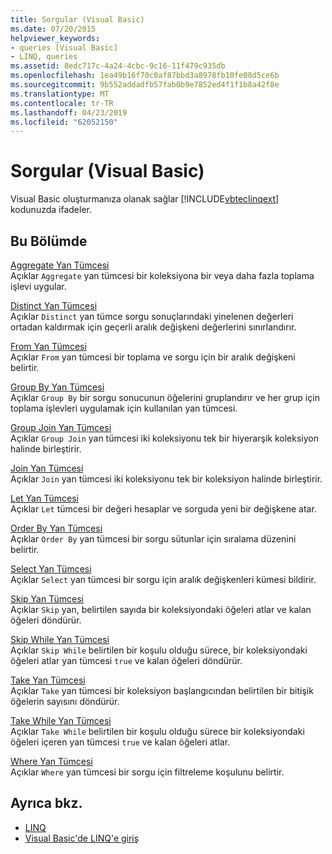 ```yaml
---
title: Sorgular (Visual Basic)
ms.date: 07/20/2015
helpviewer_keywords:
- queries [Visual Basic]
- LINQ, queries
ms.assetid: 8edc717c-4a24-4cbc-9c16-11f479c935db
ms.openlocfilehash: 1ea49b16f70c0af87bbd3a8978fb10fe08d5ce6b
ms.sourcegitcommit: 9b552addadfb57fab0b9e7852ed4f1f1b8a42f8e
ms.translationtype: MT
ms.contentlocale: tr-TR
ms.lasthandoff: 04/23/2019
ms.locfileid: "62052150"
---
```

# <a name="queries-visual-basic"></a>Sorgular (Visual Basic)
Visual Basic oluşturmanıza olanak sağlar [!INCLUDE[vbteclinqext](~/includes/vbteclinqext-md.md)] kodunuzda ifadeler.  
  
## <a name="in-this-section"></a>Bu Bölümde  
 [Aggregate Yan Tümcesi](../../../visual-basic/language-reference/queries/aggregate-clause.md)  
 Açıklar `Aggregate` yan tümcesi bir koleksiyona bir veya daha fazla toplama işlevi uygular.  
  
 [Distinct Yan Tümcesi](../../../visual-basic/language-reference/queries/distinct-clause.md)  
 Açıklar `Distinct` yan tümce sorgu sonuçlarındaki yinelenen değerleri ortadan kaldırmak için geçerli aralık değişkeni değerlerini sınırlandırır.  
  
 [From Yan Tümcesi](../../../visual-basic/language-reference/queries/from-clause.md)  
 Açıklar `From` yan tümcesi bir toplama ve sorgu için bir aralık değişkeni belirtir.  
  
 [Group By Yan Tümcesi](../../../visual-basic/language-reference/queries/group-by-clause.md)  
 Açıklar `Group By` bir sorgu sonucunun öğelerini gruplandırır ve her grup için toplama işlevleri uygulamak için kullanılan yan tümcesi.  
  
 [Group Join Yan Tümcesi](../../../visual-basic/language-reference/queries/group-join-clause.md)  
 Açıklar `Group Join` yan tümcesi iki koleksiyonu tek bir hiyerarşik koleksiyon halinde birleştirir.  
  
 [Join Yan Tümcesi](../../../visual-basic/language-reference/queries/join-clause.md)  
 Açıklar `Join` yan tümcesi iki koleksiyonu tek bir koleksiyon halinde birleştirir.  
  
 [Let Yan Tümcesi](../../../visual-basic/language-reference/queries/let-clause.md)  
 Açıklar `Let` tümcesi bir değeri hesaplar ve sorguda yeni bir değişkene atar.  
  
 [Order By Yan Tümcesi](../../../visual-basic/language-reference/queries/order-by-clause.md)  
 Açıklar `Order By` yan tümcesi bir sorgu sütunlar için sıralama düzenini belirtir.  
  
 [Select Yan Tümcesi](../../../visual-basic/language-reference/queries/select-clause.md)  
 Açıklar `Select` yan tümcesi bir sorgu için aralık değişkenleri kümesi bildirir.  
  
 [Skip Yan Tümcesi](../../../visual-basic/language-reference/queries/skip-clause.md)  
 Açıklar `Skip` yan, belirtilen sayıda bir koleksiyondaki öğeleri atlar ve kalan öğeleri döndürür.  
  
 [Skip While Yan Tümcesi](../../../visual-basic/language-reference/queries/skip-while-clause.md)  
 Açıklar `Skip While` belirtilen bir koşulu olduğu sürece, bir koleksiyondaki öğeleri atlar yan tümcesi `true` ve kalan öğeleri döndürür.  
  
 [Take Yan Tümcesi](../../../visual-basic/language-reference/queries/take-clause.md)  
 Açıklar `Take` yan tümcesi bir koleksiyon başlangıcından belirtilen bir bitişik öğelerin sayısını döndürür.  
  
 [Take While Yan Tümcesi](../../../visual-basic/language-reference/queries/take-while-clause.md)  
 Açıklar `Take While` belirtilen bir koşulu olduğu sürece bir koleksiyondaki öğeleri içeren yan tümcesi `true` ve kalan öğeleri atlar.  
  
 [Where Yan Tümcesi](../../../visual-basic/language-reference/queries/where-clause.md)  
 Açıklar `Where` yan tümcesi bir sorgu için filtreleme koşulunu belirtir.  
  
## <a name="see-also"></a>Ayrıca bkz.

- [LINQ](../../../visual-basic/programming-guide/language-features/linq/index.md)
- [Visual Basic'de LINQ'e giriş](../../../visual-basic/programming-guide/language-features/linq/introduction-to-linq.md)

